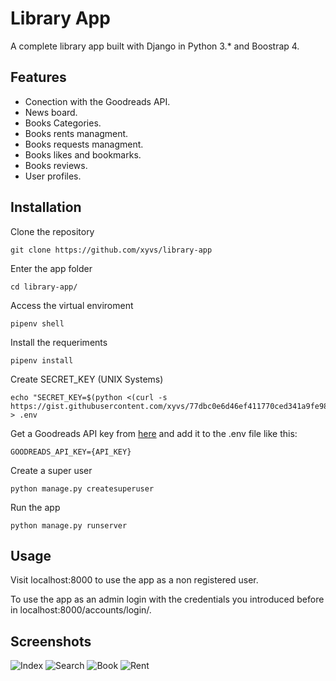 # Library App

A complete library app built with Django in Python 3.* and Boostrap 4.

## Features

- Conection with the Goodreads API.
- News board.
- Books Categories.
- Books rents managment.
- Books requests managment.
- Books likes and bookmarks.
- Books reviews.
- User profiles.

## Installation

Clone the repository

    git clone https://github.com/xyvs/library-app

Enter the app folder

	cd library-app/

Access the virtual enviroment

    pipenv shell

Install the requeriments

    pipenv install

Create SECRET_KEY (UNIX Systems)

    echo "SECRET_KEY=$(python <(curl -s https://gist.githubusercontent.com/xyvs/77dbc0e6d46ef411770ced341a9fe983/raw/))" > .env
    
 Get a Goodreads API key from [here](https://www.goodreads.com/api) and add it to the .env file like this:
 
    GOODREADS_API_KEY={API_KEY}

Create a super user

    python manage.py createsuperuser

Run the app

    python manage.py runserver

## Usage

Visit localhost:8000 to use the app as a non registered user.

To use the app as an admin login with the credentials you introduced before in localhost:8000/accounts/login/.

## Screenshots

![Index](https://i.imgur.com/JYZ7nyH.png)
![Search](https://i.imgur.com/BmdqqGG.png)
![Book](https://i.imgur.com/wdNTwJW.png)
![Rent](https://i.imgur.com/93ZaYxv.png)
